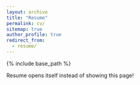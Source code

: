 ```yaml
---
layout: archive
title: "Resume"
permalink: cv/
sitemap: true
author_profile: true
redirect_from:
  - resume/
---
```


{% include base_path %}

Resume opens itself instead of showing this page!